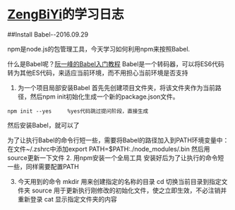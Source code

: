 
# [ZengBiYi](https://github.com/ZengBiYi)的学习日志


##Install Babel--2016.09.29
  
  npm是node.js的包管理工具，今天学习如何利用npm来按照Babel.

  什么是Babel呢？[阮一峰的Babel入门教程](http://www.ruanyifeng.com/blog/2016/01/babel.html)
  Babel是一个转码器，可以将ES6代码转为其他ES代码，来适应当前环境，而不用担心当前环境是否支持
  
  1. 为一个项目局部安装Babel
  首先先创建项目文件夹，将该文件夹作为当前路径，然后npm init初始化生成一个新的package.json文件。
  ``` hash
  npm init --yes     %yes代码跳过提问阶段，直接生成
  ```
  然后安装Babel，就可以了

  为了让执行Babel的命令行短一些，需要将Babel的路径加入到PATH环境变量中：
  在文件~/.zshrc中添加export PATH=$PATH:./node_modules/.bin
  然后用source更新一下文件
  2. 用npm安装一个全局工具
   安装好后为了让执行的命令短一些，同样需要配置PATH

  3. 今天用到的命令
      mkdir  用来创建指定的名称的目录
      cd     切换当前目录到指定文件夹
      source 用于更新执行刚修改的初始化文件，使之立即生效，不必注销并重新登录
      cat    显示指定文件夹的内容







